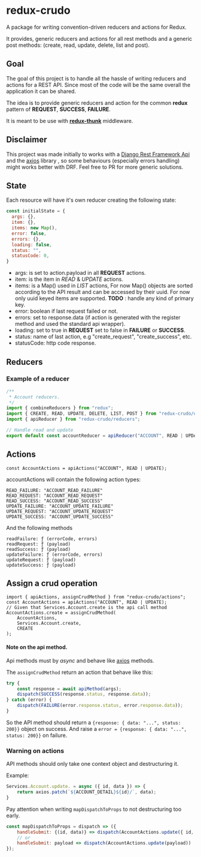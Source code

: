 # redux-crudo

A package for writing convention-driven reducers and actions for Redux.

It provides, generic reducers and actions for all rest methods and
a generic post methods: (create, read, update, delete, list and post).


## Goal

The goal of this project is to handle all the hassle of writing
reducers and actions for a REST API. Since most of the code will be
the same overall the application it can be shared.

The idea is to provide generic reducers and action for the common
**redux** pattern of **REQUEST**, **SUCCESS**, **FAILURE**.

It is meant to be use with
[**redux-thunk**](https://github.com/reduxjs/redux-thunk) middleware.


## Disclaimer

This project was made initially to works with a [Django Rest Framework
Api](http://www.django-rest-framework.org/) and the
[axios](https://github.com/axios/axios) library , so some behaviours
(especially errors handling) might works better with DRF. Feel free to
PR for more generic solutions.

## State

Each resource will have it's own reducer creating the following state:


```javascript
const initialState = {
  args: {},
  item: {},
  items: new Map(),
  error: false,
  errors: {},
  loading: false,
  status: "",
  statusCode: 0,
}
```

- args: is set to action.payload in all **REQUEST** actions.
- item: is the item in *READ* & *UPDATE* actions.
- items: is a Map() used in *LIST* actions, For now Map() objects are
  sorted according to the API result and can be accessed by their
  uuid. For now only uuid keyed items are supported. **TODO** : handle
  any kind of primary key.
- error: boolean if last request failed or not.
- errors: set to response.data (if action is generated with the register method and used the standard api wrapper).
- loading: set to true in **REQUEST** set to false in **FAILURE** or **SUCCESS**.
- status: name of last action, e.g "create_request", "create_success", etc.
- statusCode: http code response.

## Reducers

### Example of a reducer

```javascript
/**
 * Account reducers.
 */
import { combineReducers } from "redux";
import { CREATE, READ, UPDATE, DELETE, LIST, POST } from "redux-crudo/utils";
import { apiReducer } from "redux-crudo/reducers";

// Handle read and update
export default const accountReducer = apiReducer("ACCOUNT", READ | UPDATE);
```

## Actions

```
const AccountActions = apiActions("ACCOUNT", READ | UPDATE);
```

accountActions will contain the following action types:

```
READ_FAILURE: "ACCOUNT_READ_FAILURE"
READ_REQUEST: "ACCOUNT_READ_REQUEST"
READ_SUCCESS: "ACCOUNT_READ_SUCCESS"
UPDATE_FAILURE: "ACCOUNT_UPDATE_FAILURE"
UPDATE_REQUEST: "ACCOUNT_UPDATE_REQUEST"
UPDATE_SUCCESS: "ACCOUNT_UPDATE_SUCCESS"
```

And the following methods
```
readFailure: ƒ (errorCode, errors)
readRequest: ƒ (payload)
readSuccess: ƒ (payload)
updateFailure: ƒ (errorCode, errors)
updateRequest: ƒ (payload)
updateSuccess: ƒ (payload)
```

## Assign a crud operation

```
import { apiActions, assignCrudMethod } from "redux-crudo/actions";
const AccountActions = apiActions("ACCOUNT", READ | UPDATE);
// Given that Services.Account.create is the api call method
AccountActions.create = assignCrudMethod(
    AccountActions,
    Services.Account.create,
    CREATE
);
```

#### Note on the api method.

Api methods must by *async* and behave like
[axios](https://github.com/axios/axios) methods.

The `assignCrudMethod` return an action that behave like this:

```javascript
try {
    const response = await apiMethod(args);
    dispatch(SUCCESS(response.status, response.data));
} catch (error) {
    dispatch(FAILURE(error.response.status, error.response.data));
}
```

So the API method should return a `{response: { data: "...", status:
200}}` object on success. And raise a `error = {response: { data:
"...", status: 200}}` on failure.


### Warning on actions

API methods should only take one context object and destructuring it.

Example:
```javascript
Services.Account.update. = async ({ id, data }) => {
    return axios.patch(`${ACCOUNT_DETAIL}${id}/`, data);
}
```

Pay attention when writing `mapDispatchToProps` to not destructuring too early.

```javascript
const mapDispatchToProps = dispatch => ({
    handleSubmit: {(id, data)} => dispatch(AccountActions.update({ id, data }))
    // or
    handleSubmit: payload => dispatch(AccountActions.update(payload))
});
```

